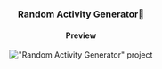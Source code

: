 <div align="center">

### Random Activity Generator🏀

#### Preview

!["Random Activity Generator" project](https://i.postimg.cc/FR5XjnsH/activity.gif)

</div>
